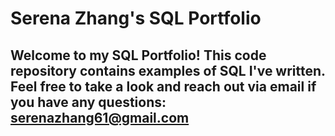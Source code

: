 # Serena Zhang's SQL Portfolio

## Welcome to my SQL Portfolio! This code repository contains examples of SQL I've written. Feel free to take a look and reach out via email if you have any questions: serenazhang61@gmail.com
